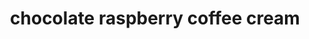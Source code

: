 ---
servings: 32 servings
notes:
nutritionFacts: |-
  Serving size: 2 tablespoons
  * Calories: 63kcal
  * Carbohydrates: 5g
  * Protein: 0g
  * Fat: 4g
  * Saturated Fat: 2g
  * Cholesterol: 16mg
  * Sodium: 9mg
  * Potassium: 29mg
  * Fiber: 0g
  * Sugar: 4g
  * Vitamin A: 185IU
  * Vitamin C: 0.2mg
  * Calcium: 21mg
  * Iron: 0.1mg
directions: |-
  * In a medium saucepan, add milk and half-and-half and heat to steaming
  * Add sugar to milk mixture, and stir to combine
  * Return mixture to steaming but not boiling
  * When mixture is hot, whisk in raspberry preserves and cocoa powder until smooth
  * Transfer to a container with lid
  * Store in refrigerator and shake before use
ingredients: |-
  * 1 1/2 cups half-and-half or cream
  * 1 1/2 cups milk
  * 1/2 cup sugar
  * 3 tablespoons raspberry preserves
  * 1/2 teaspoon vanilla extract
  * 2 tablespoons cocoa powder
rating:
ease: easy
category: beverage
href: 'https://www.thegraciouswife.com/homemade-chocolate-raspberry-coffee-creamer'
totalTime: 20 mins
cookTime:
prepTime: 20 mins
title: chocolate raspberry coffee cream
path: /chocolate-raspberry-coffee-cream
---